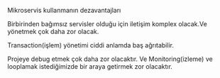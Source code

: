 Mikroservis kullanmanın dezavantajları

Birbirinden bağımsız servisler olduğu için iletişim komplex olacak.Ve yönetmek çok daha zor olacak.

Transaction(işlem) yönetimi ciddi anlamda baş ağrıtabilir.


Projeye debug etmek çok daha zor olacaktır. Ve Monitoring(izleme) ve  looplamak istediğimizde bir araya getirmek zor olacaktır.

